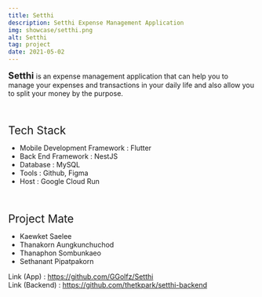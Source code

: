 ```yaml
---
title: Setthi
description: Setthi Expense Management Application
img: showcase/setthi.png
alt: Setthi
tag: project
date: 2021-05-02
---
```


<b style="font-size:1.3em"> Setthi </b> is an expense management application that can help you to manage your expenses and transactions in your daily life and also allow you to split your money by the purpose.

<br/>
<p style="font-size:1.6em;margin-bottom:2%">Tech Stack</p>

- Mobile Development Framework : Flutter
- Back End Framework : NestJS
- Database : MySQL
- Tools : Github, Figma
- Host : Google Cloud Run
<br/>

<p style="font-size:1.6em;margin-bottom:2%">Project Mate</p>

- Kaewket Saelee
- Thanakorn Aungkunchuchod
- Thanaphon Sombunkaeo
- Sethanant Pipatpakorn

Link (App) : https://github.com/GGolfz/Setthi <br/>
Link (Backend) : https://github.com/thetkpark/setthi-backend
 